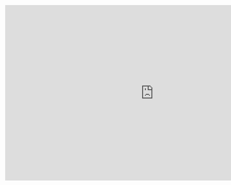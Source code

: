 <iframe src="https://docs.google.com/presentation/d/e/2PACX-1vTpjbC_4v6DHg0Jqi0fbkacXPCVstkBGZJ9c9tOFTVvLzSicYk2tKJUuI0Ho0V-UshvQb-yrE9OWurB/embed?start=false&loop=false&delayms=3000" frameborder="0" width="960" height="569" allowfullscreen="true" mozallowfullscreen="true" webkitallowfullscreen="true"></iframe>